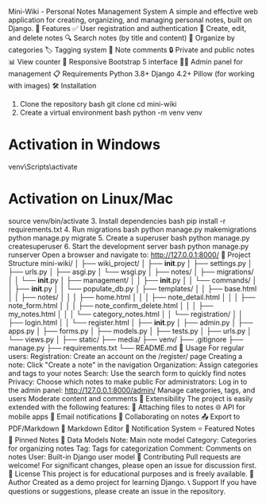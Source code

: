  Mini-Wiki - Personal Notes Management System
A simple and effective web application for creating, organizing, and managing personal notes, built on Django.
🚀 Features
✅ User registration and authentication
📝 Create, edit, and delete notes
🔍 Search notes (by title and content)
📁 Organize by categories
🏷️ Tagging system
💬 Note comments
🔒 Private and public notes
📊 View counter
🎨 Responsive Bootstrap 5 interface
👨‍💼 Admin panel for management
📋 Requirements
Python 3.8+
Django 4.2+
Pillow (for working with images)
🛠️ Installation
1. Clone the repository
bash
git clone <your-repository>
cd mini-wiki
2. Create a virtual environment
bash
python -m venv venv

# Activation in Windows
venv\Scripts\activate

# Activation on Linux/Mac
source venv/bin/activate
3. Install dependencies
bash
pip install -r requirements.txt
4. Run migrations
bash
python manage.py makemigrations
python manage.py migrate
5. Create a superuser
bash
python manage.py createsuperuser
6. Start the development server
bash
python manage.py runserver
Open a browser and navigate to: http://127.0.0.1:8000/
📁 Project Structure
mini-wiki/
│
├── wiki_project/
│   ├── __init__.py
│   ├── settings.py
│   ├── urls.py
│   ├── asgi.py
│   └── wsgi.py
│
├── notes/
│   ├── migrations/
│   │   └── __init__.py
│   ├── management/
│   │   ├── __init__.py
│   │   └── commands/
│   │       ├── __init__.py
│   │       └── populate_db.py
│   ├── templates/
│   │   ├── base.html
│   │   ├── notes/
│   │   │   ├── home.html
│   │   │   ├── note_detail.html
│   │   │   ├── note_form.html
│   │   │   ├── note_confirm_delete.html
│   │   │   ├── my_notes.html
│   │   │   └── category_notes.html
│   │   └── registration/
│   │       ├── login.html
│   │       └── register.html
│   ├── __init__.py
│   ├── admin.py
│   ├── apps.py
│   ├── forms.py
│   ├── models.py
│   ├── tests.py
│   ├── urls.py
│   └── views.py
│
├── static/
├── media/
├── venv/
├── .gitignore
├── manage.py
├── requirements.txt
└── README.md
🎯 Usage
For regular users:
Registration: Create an account on the /register/ page
Creating a note: Click "Create a note" in the navigation
Organization: Assign categories and tags to your notes
Search: Use the search form to quickly find notes
Privacy: Choose which notes to make public
For administrators:
Log in to the admin panel: http://127.0.0.1:8000/admin/
Manage categories, tags, and users
Moderate content and comments
🔧 Extensibility
The project is easily extended with the following features:
📎 Attaching files to notes
🌐 API for mobile apps
📧 Email notifications
🔗 Collaborating on notes
📤 Export to PDF/Markdown
🎨 Markdown Editor
🔔 Notification System
⭐ Featured Notes
📌 Pinned Notes
📝 Data Models
Note: Main note model
Category: Categories for organizing notes
Tag: Tags for categorization
Comment: Comments on notes
User: Built-in Django user model
🤝 Contributing
Pull requests are welcome! For significant changes, please open an issue for discussion first.
📄 License
This project is for educational purposes and is freely available.
👤 Author
Created as a demo project for learning Django.
📞 Support
If you have questions or suggestions, please create an issue in the repository.